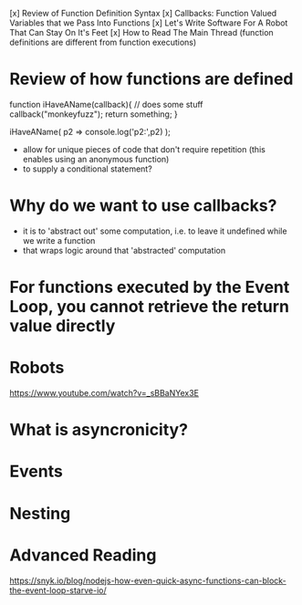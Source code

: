 [x] Review of Function Definition Syntax
[x] Callbacks: Function Valued Variables that we Pass Into Functions
[x] Let's Write Software For A Robot That Can Stay On It's Feet
[x] How to Read The Main Thread (function definitions are different from function executions)

# Review of how functions are defined

function iHaveAName(callback){
    // does some stuff
    callback("monkeyfuzz");
    return something;
}

iHaveAName(  p2 => console.log('p2:',p2)  );


* allow for unique pieces of code that don't require repetition (this enables using an anonymous function)
* to supply a conditional statement?

# Why do we want to use callbacks?

* it is to 'abstract out' some computation, i.e. to leave it undefined while we write a function
* that wraps logic around that 'abstracted' computation


# For functions executed by the Event Loop, you cannot retrieve the return value directly



# Robots

https://www.youtube.com/watch?v=_sBBaNYex3E

# What is asyncronicity?

# Events

# Nesting

# Advanced Reading

https://snyk.io/blog/nodejs-how-even-quick-async-functions-can-block-the-event-loop-starve-io/
